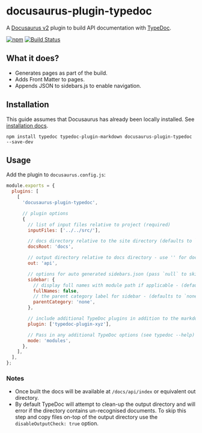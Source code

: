 # docusaurus-plugin-typedoc

A [Docusaurus v2](https://v2.docusaurus.io/) plugin to build API documentation with [TypeDoc](https://github.com/TypeStrong/typedoc).

[![npm](https://img.shields.io/npm/v/docusaurus-plugin-typedoc.svg)](https://www.npmjs.com/package/docusaurus-plugin-typedoc)
[![Build Status](https://travis-ci.org/tgreyuk/typedoc-plugin-markdown.svg?branch=master)](https://travis-ci.org/tgreyuk/typedoc-plugin-markdown)

## What it does?

- Generates pages as part of the build.
- Adds Front Matter to pages.
- Appends JSON to sidebars.js to enable navigation.

## Installation

This guide assumes that Docusaurus has already been locally installed. See [installation docs](https://v2.docusaurus.io/docs/installation).

```shell
npm install typedoc typedoc-plugin-markdown docusaurus-plugin-typedoc --save-dev
```

## Usage

Add the plugin to `docusaurus.config.js`:

```js
module.exports = {
  plugins: [
    [
      'docusaurus-plugin-typedoc',

      // plugin options
      {
        // list of input files relative to project (required)
        inputFiles: ['../../src/'],

        // docs directory relative to the site directory (defaults to `docs`)
        docsRoot: 'docs',

        // output directory relative to docs directory - use '' for docs root (defaults to `api`
        out: 'api',

        // options for auto generated sidebars.json (pass `null` to skip generation completely)
        sidebar: {
          // display full names with module path if applicable - (defaults to 'false')
          fullNames: false,
          // the parent category label for sidebar - (defaults to `none` - no parent category)
          parentCategory: 'none',
        },

        // include additional TypeDoc plugins in addition to the markdown plugin (optional)
        plugin: ['typedoc-plugin-xyz'],

        // Pass in any additional TypeDoc options (see typedoc --help)
        mode: 'modules',
      },
    ],
  ],
};
```

### Notes

- Once built the docs will be available at `/docs/api/index` or equivalent out directory.
- By default TypeDoc will attempt to clean-up the output directory and will error if the directory contains un-recognised documents. To skip this step and copy files on-top of the output directory use the `disableOutputCheck: true` option.
